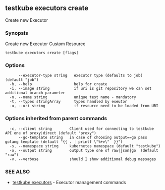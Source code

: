 ## testkube executors create

Create new Executor

### Synopsis

Create new Executor Custom Resource

```
testkube executors create [flags]
```

### Options

```
      --executor-type string   executor type (defaults to job) (default "job")
  -h, --help                   help for create
  -i, --image string           if uri is git repository we can set additional branch parameter
  -n, --name string            unique test name - mandatory
  -t, --types stringArray      types handled by exeutor
  -u, --uri string             if resource need to be loaded from URI
```

### Options inherited from parent commands

```
  -c, --client string        Client used for connecting to testkube API one of proxy|direct (default "proxy")
      --go-template string   in case of choosing output==go pass golang template (default "{{ . | printf \"%+v\"  }}")
  -s, --namespace string     kubernetes namespace (default "testkube")
  -o, --output string        output type one of raw|json|go  (default "raw")
  -v, --verbose              should I show additional debug messages
```

### SEE ALSO

* [testkube executors](testkube_executors.md)	 - Executor management commands

